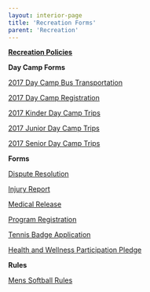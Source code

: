 ```yaml
---
layout: interior-page
title: 'Recreation Forms'
parent: 'Recreation'
---
```


[**Recreation Policies**](../recreation-policies/)

**Day Camp Forms** 

[2017 Day Camp Bus Transportation](https://storage.googleapis.com/static.rutherford-nj.com/recreation/2017DayCampBusTransportation.pdf)

[2017 Day Camp Registration](https://storage.googleapis.com/static.rutherford-nj.com/recreation/2017DayCampRegistrationForm.pdf)

[2017 Kinder Day Camp Trips](https://storage.googleapis.com/static.rutherford-nj.com/recreation/2017KinderDayCampTrips.pdf)

[2017 Junior Day Camp Trips](https://storage.googleapis.com/static.rutherford-nj.com/recreation/2017JuniorDayCampTrips.pdf)

[2017 Senior Day Camp Trips](https://storage.googleapis.com/static.rutherford-nj.com/recreation/2017SeniorDayCampTrips.pdf)

**Forms** 

[Dispute Resolution](https://storage.googleapis.com/static.rutherford-nj.com/recreation/Recreation_DisputeResolution.pdf)

[Injury Report](https://storage.googleapis.com/static.rutherford-nj.com/recreation/Injury%20report.pdf)

[Medical Release](https://storage.googleapis.com/static.rutherford-nj.com/recreation/Medical%20Release.pdf)

[Program Registration](https://storage.googleapis.com/static.rutherford-nj.com/recreation/Recreation_ProgramRegistration.pdf)

[Tennis Badge Application](https://storage.googleapis.com/static.rutherford-nj.com/recreation/Recreation_TennisBadgeApplication.pdf)

[Health and Wellness Participation Pledge](https://storage.googleapis.com/static.rutherford-nj.com/recreation/Recreation_HealthWellnessPledge.pdf)

**Rules**

[Mens Softball Rules](https://storage.googleapis.com/static.rutherford-nj.com/recreation/Men's%20Softball%20Rules.pdf)





